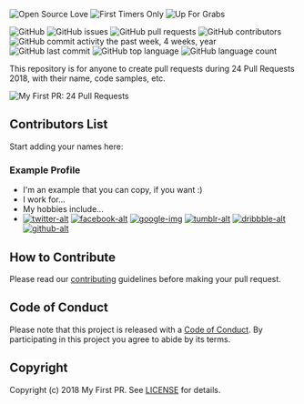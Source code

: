 ![Open Source Love](https://img.shields.io/badge/Open%20Source-%E2%9D%A4%EF%B8%8F-pink.svg)
![First Timers Only](https://img.shields.io/badge/first--timers--only-friendly-blue.svg?style=flat)
![Up For Grabs](https://img.shields.io/badge/up--for--grabs-friendly-green.svg?style=flat)

![GitHub](https://img.shields.io/github/license/my-first-pr/24pullrequests-2018.svg)
![GitHub issues](https://img.shields.io/github/issues/my-first-pr/24pullrequests-2018.svg)
![GitHub pull requests](https://img.shields.io/github/issues-pr/my-first-pr/24pullrequests-2018.svg) 
![GitHub contributors](https://img.shields.io/github/contributors/my-first-pr/24pullrequests-2018.svg) 
![GitHub commit activity the past week, 4 weeks, year](https://img.shields.io/github/commit-activity/w/my-first-pr/24pullrequests-2018.svg)
![GitHub last commit](https://img.shields.io/github/last-commit/my-first-pr/24pullrequests-2018.svg)
![GitHub top language](https://img.shields.io/github/languages/top/my-first-pr/24pullrequests-2018.svg)
![GitHub language count](https://img.shields.io/github/languages/count/my-first-pr/24pullrequests-2018.svg)

This repository is for anyone to create pull requests during 24 Pull Requests 2018, with their name, code samples, etc.

![My First PR: 24 Pull Requests](https://my-first-pr.github.io/assets/images/undraw_Winter_olympics_p07j.svg)

## Contributors List

Start adding your names here:

### Example Profile
- I'm an example that you can copy, if you want :)
- I work for...
- My hobbies include...
- [![twitter-alt][twitter-img]](https://twitter.com/example)
  [![facebook-alt][facebook-img]](https://facebook.com/example)
  [![google-img][google-img]](https://plus.google.com/+Example)
  [![tumblr-alt][tumblr-img]](https://example.tumblr.com)
  [![dribbble-alt][dribbble-img]](https://dribbble.com/example)
  [![github-alt][github-img]](https://github.com/example)

## How to Contribute

Please read our [contributing](CONTRIBUTING.md) guidelines before making your pull request.

## Code of Conduct

Please note that this project is released with a [Code of Conduct](CODE_OF_CONDUCT.md). By participating in this project you agree to abide by its terms.

## Copyright

Copyright (c) 2018 My First PR. See [LICENSE](LICENSE) for details.

[twitter-alt]: Twitter
[facebook-alt]: Facebook
[google-alt]: Google+
[tumblr-alt]: Tumblr
[dribbble-alt]: Dribbble
[github-alt]: GitHub

[twitter-img]: https://i.imgur.com/wWzX9uB.png
[facebook-img]: https://i.imgur.com/fep1WsG.png
[google-img]: https://i.imgur.com/VlgBKQ9.png
[tumblr-img]: https://i.imgur.com/jDRp47c.png
[dribbble-img]: https://i.imgur.com/Vvy3Kru.png
[github-img]: https://i.imgur.com/9I6NRUm.png